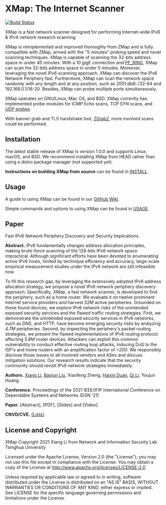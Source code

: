 XMap: The Internet Scanner
==========================
[![Build Status](https://travis-ci.com/idealeer/xmap.svg?token=Si5TyFph867jMev16gn1&branch=master)](https://travis-ci.com/idealeer/xmap)

XMap is a fast network scanner designed for performing Internet-wide IPv6 & IPv4 network research scanning.

XMap is reimplemented and improved thoroughly from ZMap and is fully compatible with ZMap, armed with the "5 minutes" probing speed and novel scanning techniques. XMap is capable of scanning the 32-bits address space in under 45 minutes. With a 10 gigE connection and [PF_RING](http://www.ntop.org/products/packet-capture/pf_ring/), XMap can scan the 32-bits address space in under 5 minutes. Moreover, leveraging the novel IPv6 scanning approach, XMap can discover the IPv6 Network Periphery fast. Furthermore, XMap can scan the network space randomly with any length and at any position, such as 2001:db8::/32-64 and 192.168.0.1/16-20. Besides, XMap can probe multiple ports simultaneously.

XMap operates on GNU/Linux, Mac OS, and BSD. XMap currently has implemented probe modules for ICMP Echo scans, TCP SYN scans, and [UDP probes](https://github.com/idealeer/xmap/blob/master/examples/udp-probes/README).

With banner grab and TLS handshake tool, [ZGrab2](https://github.com/zmap/zgrab2), more involved scans could be performed.

Installation
------------

The latest stable release of XMap is version 1.0.0 and supports Linux, macOS, and BSD. We recommend installing XMap from HEAD rather than using a distro package manager (not supported yet).

**Instructions on building XMap from source** can be found in [INSTALL](https://github.com/idealeer/xmap/blob/master/README.md).

Usage
-----

A guide to using XMap can be found in our [GitHub Wiki](https://github.com/idealeer/xmap/wiki).

Simple commands and options to using XMap can be found in [USAGE](https://github.com/idealeer/xmap/blob/master/src/xmap.1.ronn).

## Paper

Fast IPv6 Network Periphery Discovery and Security Implications.

**Abstract.** IPv6 fundamentally changes address allocation principles, making brute-force scanning of the 128-bits IPv6 network space impractical. Although significant efforts have been devoted to enumerating active IPv6 hosts, limited by technique efficiency and accuracy, large-scale empirical measurement studies under the IPv6 network are still infeasible now.

To fill this research gap, by leveraging the extensively adopted IPv6 address allocation strategy, we propose a novel IPv6 network periphery discovery approach. Specifically, *XMap*, a fast network scanner, is developed to find the periphery, such as a home router. We evaluate it on twelve prominent Internet service providers and harvest *52M* active peripheries. Grounded on these found devices, we explore IPv6 network risks of the unintended exposed security services and the flawed traffic routing strategies. First, we demonstrate the unintended exposed security services in IPv6 networks, such as DNS, and HTTP, have become emerging security risks by analyzing *4.7M* peripheries. Second, by inspecting the periphery's packet routing strategies, we present the flawed implementations of IPv6 routing protocol affecting *5.8M* router devices. Attackers can exploit this common vulnerability to conduct effective routing loop attacks, inducing DoS to the ISP's and home routers with an amplification factor of *>200*. We responsibly disclose those issues to all involved vendors and ASes and discuss mitigation solutions. Our research results indicate that the security community should revisit IPv6 network strategies immediately.

**Authors.** [Xiang Li](https://netsec.ccert.edu.cn/people/lx19), [Baojun Liu](https://netsec.ccert.edu.cn/people/lbj20/), Xiaofeng Zheng, [Haixin Duan](https://netsec.ccert.edu.cn/people/duanhx/), [Qi Li](https://netsec.ccert.edu.cn/people/qli/), Youjun Huang.

**Conference.** Proceedings of the 2021 IEEE/IFIP International Conference on Dependable Systems and Networks (DSN '21) 

**Paper.** [Abstract], [PDF], [Slides] and [Video].

**CNVD/CVE.** [[Lists]](https://netsec.ccert.edu.cn/people/lx19).

License and Copyright
---------------------

XMap Copyright 2021 Xiang Li from Network and Information Security Lab Tsinghua University

Licensed under the Apache License, Version 2.0 (the "License"); you may not use
this file except in compliance with the License. You may obtain a copy of the
License at http://www.apache.org/licenses/LICENSE-2.0

Unless required by applicable law or agreed to in writing, software distributed
under the License is distributed on an "AS IS" BASIS, WITHOUT WARRANTIES OR
CONDITIONS OF ANY KIND, either express or implied. See LICENSE for the specific
language governing permissions and limitations under the License.
